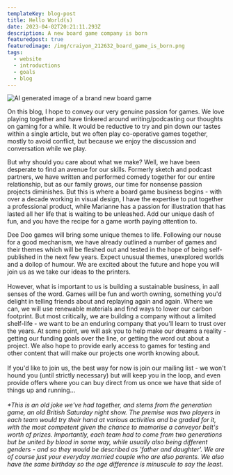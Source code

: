 ```yaml
---
templateKey: blog-post
title: Hello World(s)
date: 2023-04-02T20:21:11.293Z
description: A new board game company is born
featuredpost: true
featuredimage: /img/craiyon_212632_board_game_is_born.png
tags:
  - website
  - introductions
  - goals
  - blog
---
```

![AI generated image of a brand new board game](/img/craiyon_212632_board_game_is_born.png)

On this blog, I hope to convey our very genuine passion for games. We love playing together and have tinkered around writing/podcasting our thoughts on gaming for a while. It would be reductive to try and pin down our tastes within a single article, but we often play co-operative games together, mostly to avoid conflict, but because we enjoy the discussion and conversation while we play.

But why should you care about what we make? Well, we have been desperate to find an avenue for our skills. Formerly sketch and podcast partners, we have written and performed comedy together for our entire relationship, but as our family grows, our time for nonsense passion projects diminishes. But this is where a board game business begins - with over a decade working in visual design, I have the expertise to put together a professional product, while Marianne has a passion for illustration that has lasted all her life that is waiting to be unleashed. Add our unique dash of fun, and you have the recipe for a game worth paying attention to.

Dee Doo games will bring some unique themes to life. Following our nouse for a good mechanism, we have already outlined a number of games and their themes which will be fleshed out and tested in the hope of being self-published in the next few years. Expect unusual themes, unexplored worlds and a dollop of humour. We are excited about the future and hope you will join us as we take our ideas to the printers.\
\
H﻿owever, what is important to us is building a sustainable business, in aall senses of the word. Games will be fun and worth owning, something you'd delight in telling friends about and replaying again and again. Where we can, we will use renewable materials and find ways to lower our carbon footprint. But most critically, we are building a company without a limited shelf-life - we want to be an enduring company that you'll learn to trust over the years. At some point, we will ask you to help make our dreams a reality - getting our funding goals over the line, or getting the word out about a project. We also hope to provide early access to games for testing and other content that will make our projects one worth knowing about.\
\
I﻿f you'd like to join us, the best way for now is join our mailing list - we won't hound you (until strictly necessary) but will keep you in the loop, and even provide offers where you can buy direct from us once we have that side of things up and running...\
\
*\*This is an old joke we've had together, and stems from the generation game, an old British Saturday night show. The premise was two players in each team would try their hand at various activities and be graded for it, with the most competent given the chance to memorise a conveyor belt's worth of prizes. Importantly, each team had to come from two generations but be united by blood in some way, while usually also being different genders - and so they would be described as 'father and daughter'. We are of course just your everyday married couple who are also parents. We also have the same birthday so the age difference is minuscule to say the least.*